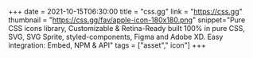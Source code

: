 +++
date = 2021-10-15T06:30:00
title = "css.gg"
link = "https://css.gg"
thumbnail = "https://css.gg/fav/apple-icon-180x180.png"
snippet="Pure CSS icons library, Customizable & Retina-Ready built 100% in pure CSS, SVG, SVG Sprite, styled-components, Figma and Adobe XD. Easy integration: Embed, NPM & API"
tags = ["asset"," icon"]
+++
